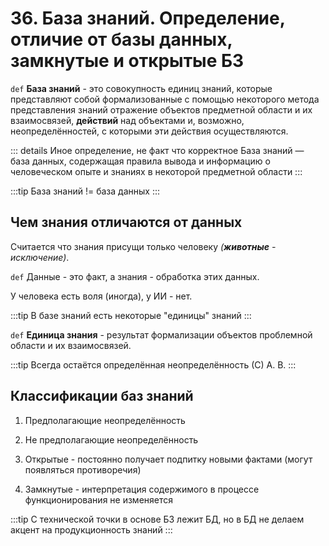 # 36. База знаний. Определение, отличие от базы данных, замкнутые и открытые БЗ

`def` **База знаний** - это совокупность единиц знаний, которые представляют собой формализованные с помощью некоторого метода представления знаний отражение объектов предметной области и их взаимосвязей, **действий** над объектами и, возможно, неопределённостей, с которыми эти действия осуществляются.

::: details Иное определение, не факт что корректное
База знаний — база данных, содержащая правила вывода и информацию о человеческом опыте и знаниях в некоторой предметной области
:::

:::tip
База знаний != база данных
:::

## Чем знания отличаются от данных

Считается что знания присущи только человеку _(**животные** - исключение)_.

`def` Данные - это факт, а знания - обработка этих данных.

У человека есть воля (иногда), у ИИ - нет.

:::tip
В базе знаний есть некоторые "единицы" знаний
:::

`def` **Единица знания** - результат формализации объектов проблемной области и их взаимосвязей.

:::tip
Всегда остаётся определённая неопределённость (С) А. В.
:::

## Классификации баз знаний

1. Предполагающие неопределённость

2. Не предполагающие неопределённость

3. Открытые - постоянно получает подпитку новыми фактами (могут появляться противоречия)

4. Замкнутые - интерпретация содержимого в процессе функционирования не изменяется

:::tip
С технической точки в основе БЗ лежит БД, но в БД не делаем акцент на продукционность знаний
:::

